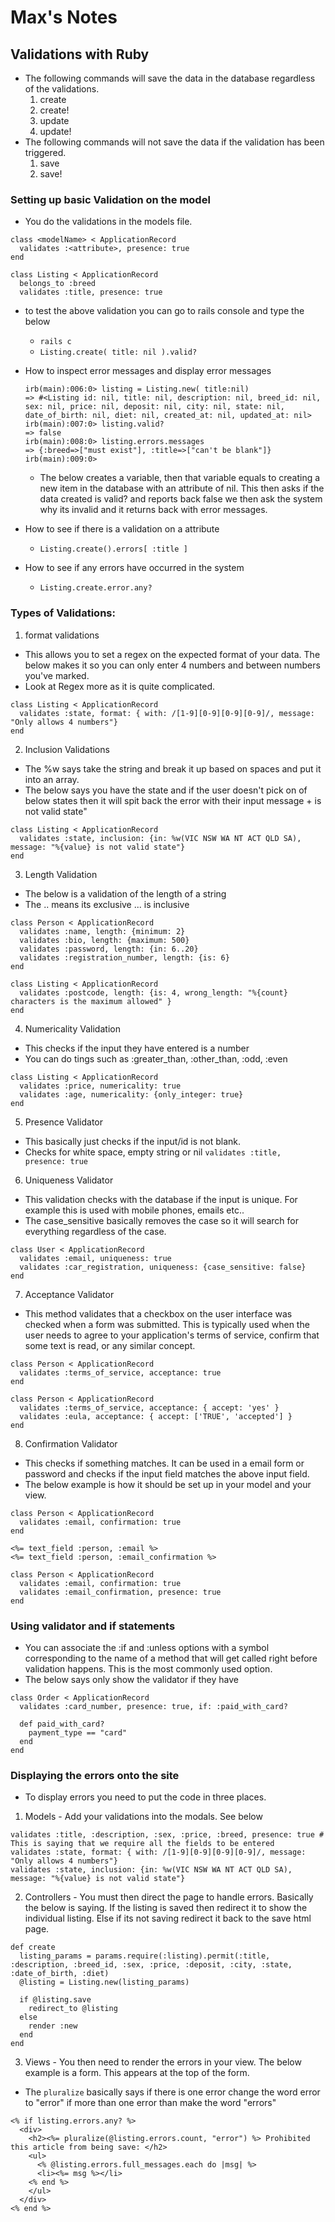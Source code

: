 # Max's Notes

## Validations with Ruby

- The following commands will save the data in the database regardless of the validations.
  1. create
  2. create!
  5. update
  6. update!
- The following commands will not save the data if the validation has been triggered.
  1. save
  2. save!

### Setting up basic Validation on the model

- You do the validations in the models file.

```
class <modelName> < ApplicationRecord
  validates :<attribute>, presence: true
end
```
``` 
class Listing < ApplicationRecord
  belongs_to :breed
  validates :title, presence: true
```

- to test the above validation you can go to rails console and type the below
  - `rails c`
  - `Listing.create( title: nil ).valid?`
- How to inspect error messages and display error messages
  ```
  irb(main):006:0> listing = Listing.new( title:nil)
  => #<Listing id: nil, title: nil, description: nil, breed_id: nil, sex: nil, price: nil, deposit: nil, city: nil, state: nil, date_of_birth: nil, diet: nil, created_at: nil, updated_at: nil>
  irb(main):007:0> listing.valid?
  => false
  irb(main):008:0> listing.errors.messages
  => {:breed=>["must exist"], :title=>["can't be blank"]}
  irb(main):009:0>
  ```
  - The below creates a variable, then that variable equals to creating a new item in the database with an attribute of nil. This then asks if the data created is valid? and reports back false we then ask the system why its invalid and it returns back with error messages.

- How to see if there is a validation on a attribute
  - `Listing.create().errors[ :title ]`

- How to see if any errors have occurred in the system
  - `Listing.create.error.any?`

### Types of Validations: 

1. format validations
  - This allows you to set a regex on the expected format of your data. The below makes it so you can only enter 4 numbers and between numbers you've marked.
  - Look at Regex more as it is quite complicated.
  ```
  class Listing < ApplicationRecord
    validates :state, format: { with: /[1-9][0-9][0-9][0-9]/, message: "Only allows 4 numbers"}
  end
  ```

2. Inclusion Validations
  - The %w says take the string and break it up based on spaces and put it into an array.
  - The below says you have the state and if the user doesn't pick on of below states then it will spit back the error with their input message + is not valid state"
  ```
  class Listing < ApplicationRecord
    validates :state, inclusion: {in: %w(VIC NSW WA NT ACT QLD SA), message: "%{value} is not valid state"}
  end
  ```

3. Length Validation
  - The below is a validation of the length of a string  
  - The .. means its exclusive ... is inclusive 
  ```
  class Person < ApplicationRecord
    validates :name, length: {minimum: 2}
    validates :bio, length: {maximum: 500}
    validates :password, length: {in: 6..20}
    validates :registration_number, length: {is: 6}
  end
  ```
  ```
  class Listing < ApplicationRecord
    validates :postcode, length: {is: 4, wrong_length: "%{count} characters is the maximum allowed" }
  end
  ```

4. Numericality Validation
  - This checks if the input they have entered is a number
  - You can do tings such as :greater_than, :other_than, :odd, :even

  ```
  class Listing < ApplicationRecord
    validates :price, numericality: true 
    validates :age, numericality: {only_integer: true}
  end
  ```

5. Presence Validator
  - This basically just checks if the input/id is not blank.
  - Checks for white space, empty string or nil
  `validates :title, presence: true`

6. Uniqueness Validator
  - This validation checks with the database if the input is unique. For example this is used with mobile phones, emails etc..
  - The case_sensitive basically removes the case so it will search for everything regardless of the case.
  ```
  class User < ApplicationRecord
    validates :email, uniqueness: true
    validates :car_registration, uniqueness: {case_sensitive: false}
  end
  ```

7. Acceptance Validator
  - This method validates that a checkbox on the user interface was checked when a form was submitted. This is typically used when the user needs to agree to your application's terms of service, confirm that some text is read, or any similar concept.

  ```
  class Person < ApplicationRecord
    validates :terms_of_service, acceptance: true
  end
  ```
  ```
  class Person < ApplicationRecord
    validates :terms_of_service, acceptance: { accept: 'yes' }
    validates :eula, acceptance: { accept: ['TRUE', 'accepted'] }
  end
  ```

8. Confirmation Validator 
  - This checks if something matches. It can be used in a email form or password and checks if the input field matches the above input field. 
  - The below example is how it should be set up in your model and your view.

  ```
  class Person < ApplicationRecord
    validates :email, confirmation: true
  end
  ```
  ```
  <%= text_field :person, :email %>
  <%= text_field :person, :email_confirmation %>
  ```
  ```
  class Person < ApplicationRecord
    validates :email, confirmation: true
    validates :email_confirmation, presence: true
  end
  ```

### Using validator and if statements

  - You can associate the :if and :unless options with a symbol corresponding to the name of a method that will get called right before validation happens. This is the most commonly used option.
  - The below says only show the validator if they have 
  ```
  class Order < ApplicationRecord
    validates :card_number, presence: true, if: :paid_with_card?
  
    def paid_with_card?
      payment_type == "card"
    end
  end
  ```

### Displaying the errors onto the site

- To display errors you need to put the code in three places.

1. Models - Add your validations into the modals. See below 
  ```
  validates :title, :description, :sex, :price, :breed, presence: true # This is saying that we require all the fields to be entered
  validates :state, format: { with: /[1-9][0-9][0-9][0-9]/, message: "Only allows 4 numbers"}
  validates :state, inclusion: {in: %w(VIC NSW WA NT ACT QLD SA), message: "%{value} is not valid state"}
  ```
2. Controllers - You must then direct the page to handle errors. Basically the below is saying. If the listing is saved then redirect it to show the individual listing. Else if its not saving redirect it back to the save html page.  

  ```
  def create
    listing_params = params.require(:listing).permit(:title, :description, :breed_id, :sex, :price, :deposit, :city, :state, :date_of_birth, :diet)
    @listing = Listing.new(listing_params)

    if @listing.save
      redirect_to @listing
    else 
      render :new
    end
  end
  ```

3. Views - You then need to render the errors in your view. The below example is a form. This appears at the top of the form.
  - The `pluralize` basically says if there is one error change the word error to "error" if more than one error than make the word "errors"

  ```
  <% if listing.errors.any? %>
    <div>
      <h2><%= pluralize(@listing.errors.count, "error") %> Prohibited this article from being save: </h2>
      <ul>
        <% @listing.errors.full_messages.each do |msg| %>
        <li><%= msg %></li>
      <% end %>
      </ul>
    </div>
  <% end %>
  ```


  
